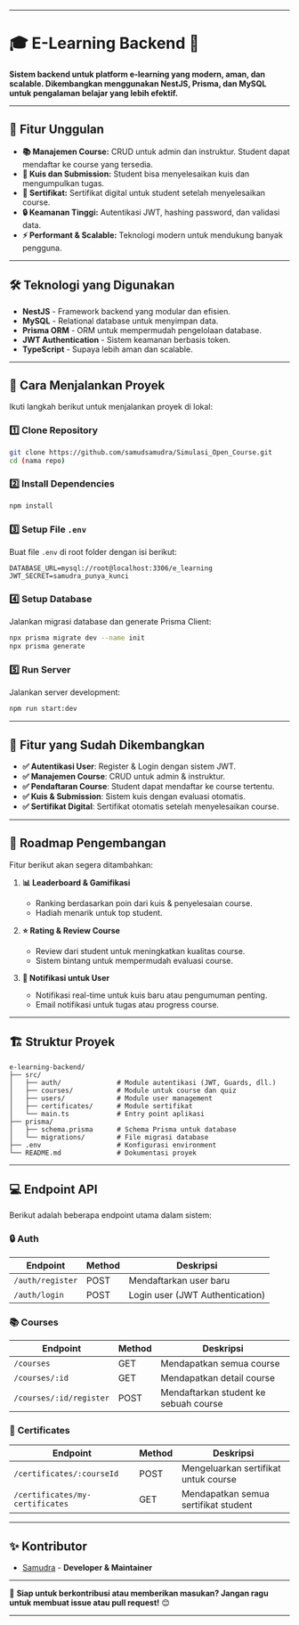 
---

# 🎓 E-Learning Backend 🚀  
**Sistem backend untuk platform e-learning yang modern, aman, dan scalable. Dikembangkan menggunakan NestJS, Prisma, dan MySQL untuk pengalaman belajar yang lebih efektif.**

---

## 🌟 **Fitur Unggulan**
- **📚 Manajemen Course:** CRUD untuk admin dan instruktur. Student dapat mendaftar ke course yang tersedia.
- **📝 Kuis dan Submission:** Student bisa menyelesaikan kuis dan mengumpulkan tugas.
- **🏅 Sertifikat:** Sertifikat digital untuk student setelah menyelesaikan course.
- **🔒 Keamanan Tinggi:** Autentikasi JWT, hashing password, dan validasi data.
- **⚡ Performant & Scalable:** Teknologi modern untuk mendukung banyak pengguna.

---

## 🛠 **Teknologi yang Digunakan**
- **NestJS** - Framework backend yang modular dan efisien.
- **MySQL** - Relational database untuk menyimpan data.
- **Prisma ORM** - ORM untuk mempermudah pengelolaan database.
- **JWT Authentication** - Sistem keamanan berbasis token.
- **TypeScript** - Supaya lebih aman dan scalable.

---

## 🚀 **Cara Menjalankan Proyek**
Ikuti langkah berikut untuk menjalankan proyek di lokal:

### 1️⃣ **Clone Repository**
```bash
git clone https://github.com/samudsamudra/Simulasi_Open_Course.git
cd (nama repo)
```

### 2️⃣ **Install Dependencies**
```bash
npm install
```

### 3️⃣ **Setup File `.env`**
Buat file `.env` di root folder dengan isi berikut:
```
DATABASE_URL=mysql://root@localhost:3306/e_learning
JWT_SECRET=samudra_punya_kunci
```

### 4️⃣ **Setup Database**
Jalankan migrasi database dan generate Prisma Client:
```bash
npx prisma migrate dev --name init
npx prisma generate
```

### 5️⃣ **Run Server**
Jalankan server development:
```bash
npm run start:dev
```

---

## 📌 **Fitur yang Sudah Dikembangkan**
- **✅ Autentikasi User**: Register & Login dengan sistem JWT.
- **✅ Manajemen Course**: CRUD untuk admin & instruktur.
- **✅ Pendaftaran Course**: Student dapat mendaftar ke course tertentu.
- **✅ Kuis & Submission**: Sistem kuis dengan evaluasi otomatis.
- **✅ Sertifikat Digital**: Sertifikat otomatis setelah menyelesaikan course.

---

## 🔮 **Roadmap Pengembangan**
Fitur berikut akan segera ditambahkan:
1. **📊 Leaderboard & Gamifikasi**  
   - Ranking berdasarkan poin dari kuis & penyelesaian course.
   - Hadiah menarik untuk top student.

2. **⭐ Rating & Review Course**  
   - Review dari student untuk meningkatkan kualitas course.
   - Sistem bintang untuk mempermudah evaluasi course.

3. **🔔 Notifikasi untuk User**  
   - Notifikasi real-time untuk kuis baru atau pengumuman penting.
   - Email notifikasi untuk tugas atau progress course.

---

## 🏗️ **Struktur Proyek**
```
e-learning-backend/
├── src/
│   ├── auth/              # Module autentikasi (JWT, Guards, dll.)
│   ├── courses/           # Module untuk course dan quiz
│   ├── users/             # Module user management
│   ├── certificates/      # Module sertifikat
│   └── main.ts            # Entry point aplikasi
├── prisma/
│   ├── schema.prisma      # Schema Prisma untuk database
│   └── migrations/        # File migrasi database
├── .env                   # Konfigurasi environment
└── README.md              # Dokumentasi proyek
```

---

## 💻 **Endpoint API**
Berikut adalah beberapa endpoint utama dalam sistem:

### 🔒 **Auth**
| Endpoint         | Method | Deskripsi                      |
|------------------|--------|--------------------------------|
| `/auth/register` | POST   | Mendaftarkan user baru         |
| `/auth/login`    | POST   | Login user (JWT Authentication)|

### 📚 **Courses**
| Endpoint                   | Method | Deskripsi                            |
|----------------------------|--------|--------------------------------------|
| `/courses`                 | GET    | Mendapatkan semua course             |
| `/courses/:id`             | GET    | Mendapatkan detail course            |
| `/courses/:id/register`    | POST   | Mendaftarkan student ke sebuah course|

### 🏅 **Certificates**
| Endpoint                   | Method | Deskripsi                            |
|----------------------------|--------|--------------------------------------|
| `/certificates/:courseId`  | POST   | Mengeluarkan sertifikat untuk course |
| `/certificates/my-certificates` | GET | Mendapatkan semua sertifikat student |

---

## ✨ **Kontributor**
- [Samudra](https://github.com/samudsamudra) - **Developer & Maintainer**

---

🚀 **Siap untuk berkontribusi atau memberikan masukan? Jangan ragu untuk membuat issue atau pull request!** 😊

---
